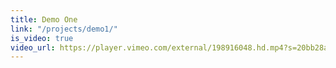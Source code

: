 ```yaml
---
title: Demo One
link: "/projects/demo1/"
is_video: true
video_url: https://player.vimeo.com/external/198916048.hd.mp4?s=20bb28a29ef2ca6c911b839f266b711d622b4cc7&profile_id=174
---
```


